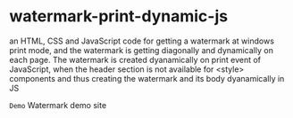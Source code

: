 # watermark-print-dynamic-js
an HTML, CSS and JavaScript code for getting a watermark at windows print mode, and the watermark is getting diagonally and dynamically on each page. The watermark is created dyanamically on print event of JavaScript, when the header section is not available for &lt;style> components and thus creating the watermark and its body dyanamically in JS

`Demo` <a href="https://millstack.github.io/watermark-print-dynamic-js/" target="_blank" style="text-decoration: none;" >Watermark demo site</a>   
